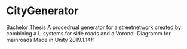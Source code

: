 
# CityGenerator

Bachelor Thesis
A procedrual generator for a streetnetwork created by combining a L-systems for side roads and a Voronoi-Diagramm for mainroads
Made in Unity 2019.1.14f1

